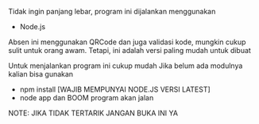 Tidak ingin panjang lebar, program ini dijalankan menggunakan
- Node.js

Absen ini menggunakan QRCode dan juga validasi kode, mungkin cukup sulit untuk orang awam. Tetapi, ini adalah versi paling mudah untuk dibuat

Untuk menjalankan program ini cukup mudah
Jika belum ada modulnya kalian bisa gunakan 
 - npm install [WAJIB MEMPUNYAI NODE.JS VERSI LATEST]
 - node app
dan BOOM program akan jalan

NOTE: JIKA TIDAK TERTARIK JANGAN BUKA INI YA
